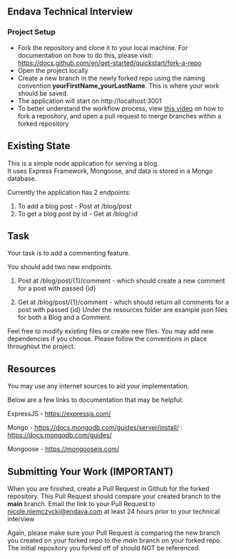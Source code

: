 ## Endava Technical Interview

### Project Setup

- Fork the repository and clone it to your local machine. For documentation on how to do this, please visit: https://docs.github.com/en/get-started/quickstart/fork-a-repo
- Open the project locally
- Create a new branch in the newly forked repo using the naming convention **yourFirstName_yourLastName**. This is where your work should be saved.
- The application will start on http://localhost:3001
- To better understand the workflow process, view [this video](https://www.youtube.com/watch?v=1jAtPrOrRPs) on how to fork a repository, and open a pull request to merge branches within a forked repository

## Existing State

This is a simple node application for serving a blog.<br>
It uses Express Framework, Mongoose, and data is stored in a Mongo database.

Currently the application has 2 endpoints:

1. To add a blog post - Post at /blog/post
2. To get a blog post by id - Get at /blog/:id

## Task

Your task is to add a commenting feature.

You should add two new endpoints.

1. Post at /blog/post/{1}/comment - which should create a new comment for a post with passed {id}

2. Get at /blog/post/{1}/comment - which should return all comments for a post with passed {id}
   Under the resources folder are example json files for both a Blog and a Comment.

Feel free to modify existing files or create new files. You may add new dependencies if you choose. Please follow the conventions in place throughout the project.

## Resources

You may use any internet sources to aid your implementation.

Below are a few links to documentation that may be helpful:

ExpressJS - https://expressjs.com/

Mongo - https://docs.mongodb.com/guides/server/install/ : https://docs.mongodb.com/guides/

Mongoose - https://mongoosejs.com/

## Submitting Your Work (IMPORTANT)

When you are finished, create a Pull Request in Github for the forked repository. This Pull Request should compare your created branch to the **main** branch. Email the link to your Pull Request to nicole.niemczycki@endava.com at least 24 hours prior to your technical interview

Again, please make sure your Pull Request is comparing the new branch you created on your forked repo to the _main_ branch on your forked repo. The initial repository you forked off of should NOT be referenced.
